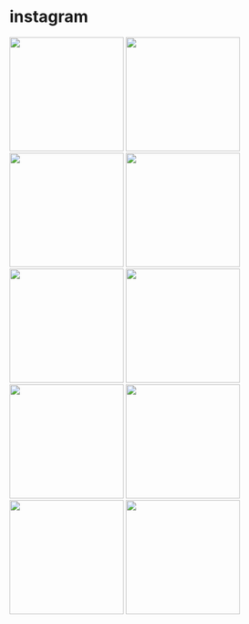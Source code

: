 # instagram

<img src="https://github.com/basant2231/ecommerciappbloc/assets/115031668/24133942-7821-4b39-a91a-4bee50807ada" width="200">
<img src="https://github.com/basant2231/ecommerciappbloc/assets/115031668/e5557c25-4f4b-4d68-a747-5f2fd013c8c4" width="200">
<img src="https://github.com/basant2231/ecommerciappbloc/assets/115031668/b2f781a0-1b83-41f7-9803-2fca7d687242" width="200">
<img src="https://github.com/basant2231/ecommerciappbloc/assets/115031668/966fb130-f3d0-4f8f-8a5b-dcd67efbd99b" width="200">
<img src="https://github.com/basant2231/ecommerciappbloc/assets/115031668/df91e502-8408-4e84-a101-279cb8ff6e60" width="200">
<img src="https://github.com/basant2231/ecommerciappbloc/assets/115031668/ca64b39b-12f3-4dd7-939f-9bbb24dd2206" width="200">
<img src="https://github.com/basant2231/ecommerciappbloc/assets/115031668/9e924965-23c2-450e-80dc-97865614aef6" width="200">
<img src="https://github.com/basant2231/ecommerciappbloc/assets/115031668/74d9de86-963d-4cb6-966a-ea9db01978f8" width="200">
<img src="https://github.com/basant2231/ecommerciappbloc/assets/115031668/675623bd-70dc-45d5-b3b5-51ae971530ac" width="200">
<img src="https://github.com/basant2231/ecommerciappbloc/assets/115031668/706b002a-6a5c-41bd-afea-c8cf0badfe14" width="200">
